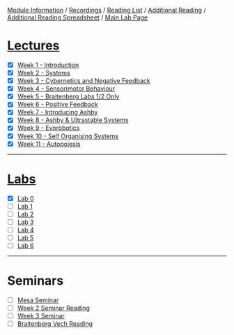 [Module Information](https://canvas.sussex.ac.uk/courses/31028/pages/module-information) /
[Recordings](https://sussex.cloud.panopto.eu/Panopto/Pages/Sessions/List.aspx?embedded=1&nomobileprompt=true#folderID=%22d4805707-0576-4d13-9b0d-b0c000d75db9%22) /
[Reading List](https://sussex.leganto.exlibrisgroup.com/leganto/nui/lists/20810223540002461?auth=SAML) /
[Additional Reading](https://canvas.sussex.ac.uk/courses/31028/pages/reading-and-additional-information?module_item_id=1492560) /
[Additional Reading Spreadsheet](https://docs.google.com/spreadsheets/d/1-JKKX13Hmqu19PjzHvl1stCEr_PydDJXI4VZNVGYsC8/edit?gid=0#gid=0) /
[Main Lab Page](https://canvas.sussex.ac.uk/courses/31028/pages/main-labs-page)

# [Lectures](https://canvas.sussex.ac.uk/courses/31028/modules)
- [x] [Week 1 - Introduction](https://github.com/LukeBirkett/study-planner/tree/main/825G5_Adaptive_Systems/week_1)
- [x] [Week 2 - Systems](https://github.com/LukeBirkett/study-planner/tree/main/825G5_Adaptive_Systems/week_2)
- [x] [Week 3 - Cybernetics and Negative Feedback](https://github.com/LukeBirkett/study-planner/tree/main/825G5_Adaptive_Systems/week_3)
- [x] [Week 4 - Sensorimotor Behaviour](https://github.com/LukeBirkett/study-planner/tree/main/825G5_Adaptive_Systems/week_4)
- [x] [Week 5 - Braitenberg Labs 1/2 Only](https://github.com/LukeBirkett/study-planner/tree/main/825G5_Adaptive_Systems/week_5)
- [x] [Week 6 - Positive Feedback](https://github.com/LukeBirkett/study-planner/tree/main/825G5_Adaptive_Systems/week_6)
- [x] [Week 7 - Introducing Ashby](https://github.com/LukeBirkett/study-planner/tree/main/825G5_Adaptive_Systems/week_7)
- [x] [Week 8 - Ashby & Ultrastable Systems](https://github.com/LukeBirkett/study-planner/tree/main/825G5_Adaptive_Systems/week_8)
- [x] [Week 9 - Evorobotics](https://github.com/LukeBirkett/study-planner/tree/main/825G5_Adaptive_Systems/week_9)
- [x] [Week 10 - Self Organising Systems](https://github.com/LukeBirkett/study-planner/tree/main/825G5_Adaptive_Systems/week_10)
- [x] [Week 11 - Autopoiesis](https://github.com/LukeBirkett/study-planner/tree/main/825G5_Adaptive_Systems/week_11)

---

# [Labs](https://canvas.sussex.ac.uk/courses/31028/pages/main-labs-page?module_item_id=1498549)
- [x] [Lab 0](https://github.com/LukeBirkett/study-planner/tree/main/825G5_Adaptive_Systems/lab_0)
- [ ] [Lab 1](https://github.com/LukeBirkett/study-planner/tree/main/825G5_Adaptive_Systems/lab_1)
- [ ] [Lab 2](https://github.com/LukeBirkett/study-planner/tree/main/825G5_Adaptive_Systems/lab_2)
- [ ] [Lab 3](https://github.com/LukeBirkett/study-planner/tree/main/825G5_Adaptive_Systems/lab_3)
- [ ] [Lab 4](https://github.com/LukeBirkett/study-planner/tree/main/825G5_Adaptive_Systems/lab_4)
- [ ] [Lab 5](https://github.com/LukeBirkett/study-planner/tree/main/825G5_Adaptive_Systems/lab_5)
- [ ] [Lab 6](https://github.com/LukeBirkett/study-planner/tree/main/825G5_Adaptive_Systems/lab_6)

---

# Seminars
- [ ] [Mesa Seminar](https://github.com/LukeBirkett/study-planner/tree/main/825G5_Adaptive_Systems/mesa)
- [ ] [Week 2 Seminar Reading](https://canvas.sussex.ac.uk/courses/31028/files/5558954?module_item_id=1492370)
- [ ] [Week 3 Seminar](https://canvas.sussex.ac.uk/courses/31028/pages/week-3-seminar?module_item_id=1496359)
- [ ] [Braitenberg Vech Reading](https://canvas.sussex.ac.uk/courses/31028/files/5539766?wrap=1)
